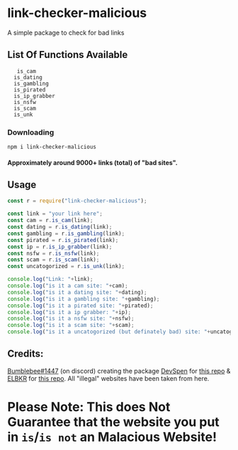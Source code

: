 # link-checker-malicious
A simple package to check for bad links
## List Of Functions Available
```
   is_cam
  is_dating
  is_gambling
  is_pirated
  is_ip_grabber
  is_nsfw
  is_scam
  is_unk
```
### Downloading
```
npm i link-checker-malicious
```

#### Approximately around 9000+ links (total) of "bad sites".
## Usage
  ```js
const r = require("link-checker-malicious");

const link = "your link here";
const cam = r.is_cam(link);
const dating = r.is_dating(link);
const gambling = r.is_gambling(link);
const pirated = r.is_pirated(link);
const ip = r.is_ip_grabber(link);
const nsfw = r.is_nsfw(link);
const scam = r.is_scam(link);
const uncatogorized = r.is_unk(link);

console.log("Link: "+link);
console.log("is it a cam site: "+cam);
console.log("is it a dating site: "+dating);
console.log("is it a gambling site: "+gambling);
console.log("is it a pirated site: "+pirated);
console.log("is it a ip grabber: "+ip);
console.log("is it a nsfw site: "+nsfw);
console.log("is it a scam site: "+scam);
console.log("is it a uncatogorized (but definately bad) site: "+uncatogorized);

```
## Credits: 
[Bumblebee#1447](https://discord.com/users/818377414367379487) (on discord) creating the package
[DevSpen](https://github.com/DevSpen) for [this repo](https://github.com/DevSpen/links) & [ELBKR](https://github.com/elbkr) for [this repo](https://github.com/elbkr/bad-websites).
All "illegal" websites have been taken from here.

# **Please Note: This does Not Guarantee that the website you put in `is`/`is not` an Malacious Website!**